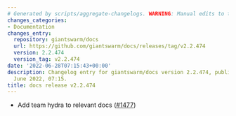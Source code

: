 ```yaml
---
# Generated by scripts/aggregate-changelogs. WARNING: Manual edits to this files will be overwritten.
changes_categories:
- Documentation
changes_entry:
  repository: giantswarm/docs
  url: https://github.com/giantswarm/docs/releases/tag/v2.2.474
  version: 2.2.474
  version_tag: v2.2.474
date: '2022-06-28T07:15:43+00:00'
description: Changelog entry for giantswarm/docs version 2.2.474, published on 28
  June 2022, 07:15.
title: docs release v2.2.474
---
```


- Add team hydra to relevant docs ([#1477](https://github.com/giantswarm/docs/pull/1477))
